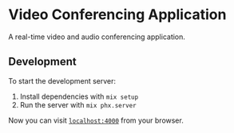 # Video Conferencing Application

A real-time video and audio conferencing application.

## Development

To start the development server:

1.  Install dependencies with `mix setup`
2.  Run the server with `mix phx.server`

Now you can visit [`localhost:4000`](http://localhost:4000) from your browser.